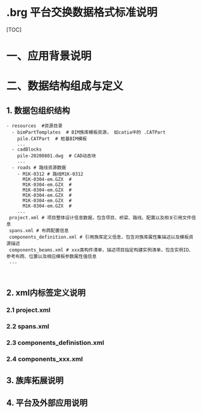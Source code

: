 # .brg  平台交换数据格式标准说明

[TOC]

# 一、应用背景说明

>
>
>

# 二、数据结构组成与定义

## 1. 数据包组织结构

```she&#39;l&#39;l
- resources  #资源目录
  - bimPartTemplates  # BIM族库模板资源， 如catia中的 .CATPart
    pile.CATPart  # 桩基BIM模板
    ...
  - cadBlocks
    pile-20200801.dwg  # CAD动态块
    ...
  - roads # 路线资源数据
    - M1K-0312 # 路线M1K-0312
      M1K-0304-em.GZX  # 
      M1K-0304-em.GZX  # 
      M1K-0304-em.GZX  # 
      M1K-0304-em.GZX  # 
      M1K-0304-em.GZX  # 
      M1K-0304-em.GZX  # 
    ...
 project.xml # 项目整体设计信息数据，包含项目、桥梁、路线、配置以及相关引用文件信息
 spans.xml # 布跨配置信息
 components_definition.xml # 引用族库定义信息，包含对族库属性集描述以及模板资源描述
 components_beams.xml # xxx类构件清单，描述项目指定构建实例清单，包含实例ID、参考布跨、位置以及相应模板参数属性值信息
 ...
 
    
```

## 2. xml内标签定义说明

### 2.1 project.xml



### 2.2 spans.xml



### 2.3 components_definistion.xml



### 2.4 components_xxx.xml





## 3. 族库拓展说明





## 4. 平台及外部应用说明



